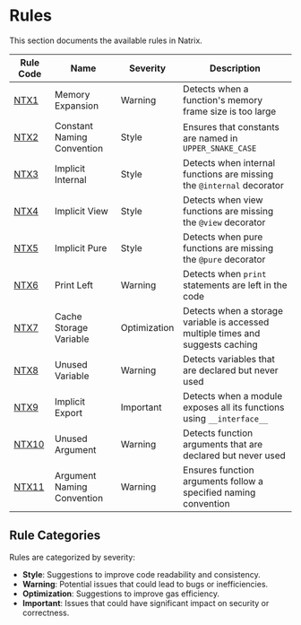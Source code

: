 # Rules

This section documents the available rules in Natrix.

| Rule Code | Name | Severity | Description |
|-----------|------|----------|-------------|
| [NTX1](memory-expansion.md) | Memory Expansion | Warning | Detects when a function's memory frame size is too large |
| [NTX2](constant-naming.md) | Constant Naming Convention | Style | Ensures that constants are named in `UPPER_SNAKE_CASE` |
| [NTX3](implicit-internal.md) | Implicit Internal | Style | Detects when internal functions are missing the `@internal` decorator |
| [NTX4](implicit-view.md) | Implicit View | Style | Detects when view functions are missing the `@view` decorator |
| [NTX5](implicit-pure.md) | Implicit Pure | Style | Detects when pure functions are missing the `@pure` decorator |
| [NTX6](print-left.md) | Print Left | Warning | Detects when `print` statements are left in the code |
| [NTX7](storage-caching.md) | Cache Storage Variable | Optimization | Detects when a storage variable is accessed multiple times and suggests caching |
| [NTX8](unused-variable.md) | Unused Variable | Warning | Detects variables that are declared but never used |
| [NTX9](implicit-export.md) | Implicit Export | Important | Detects when a module exposes all its functions using `__interface__` |
| [NTX10](unused-argument.md) | Unused Argument | Warning | Detects function arguments that are declared but never used |
| [NTX11](argument-naming.md) | Argument Naming Convention | Warning | Ensures function arguments follow a specified naming convention |

## Rule Categories

Rules are categorized by severity:

* **Style**: Suggestions to improve code readability and consistency.
* **Warning**: Potential issues that could lead to bugs or inefficiencies.
* **Optimization**: Suggestions to improve gas efficiency.
* **Important**: Issues that could have significant impact on security or correctness.
